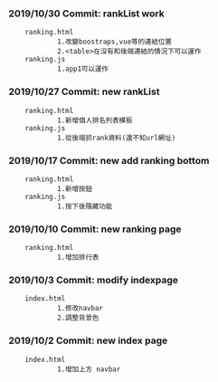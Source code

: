 ### 2019/10/30 Commit: rankList work
        ranking.html
                1.改變boostraps,vue等的連結位置
                2.<table>在沒有和後端連結的情況下可以運作
        ranking.js
                1.app1可以運作
### 2019/10/27 Commit: new rankList
        ranking.html
                1.新增個人排名列表模板
        ranking.js
                1.從後端抓rank資料(還不知url網址)
### 2019/10/17 Commit: new add ranking bottom
        ranking.html
                1.新增按鈕
        ranking.js
                1.按下後隱藏功能
### 2019/10/10 Commit: new ranking page
        ranking.html
                1.增加排行表
### 2019/10/3 Commit: modify indexpage
        index.html
                1.修改navbar
                2.調整背景色

### 2019/10/2 Commit: new index page
        index.html
                1.增加上方 navbar
